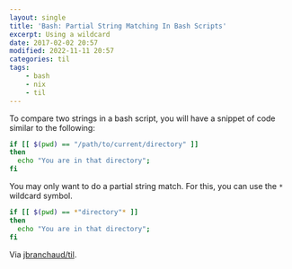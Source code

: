 ```yaml
---
layout: single
title: 'Bash: Partial String Matching In Bash Scripts'
excerpt: Using a wildcard
date: 2017-02-02 20:57
modified: 2022-11-11 20:57
categories: til
tags:
    - bash
    - nix
    - til
---
```


To compare two strings in a bash script, you will have a snippet of code
similar to the following:

```bash
if [[ $(pwd) == "/path/to/current/directory" ]]
then
  echo "You are in that directory";
fi
```

You may only want to do a partial string match. For this, you can use the
`*` wildcard symbol.

```bash
if [[ $(pwd) == *"directory"* ]]
then
  echo "You are in that directory";
fi
```

Via [jbranchaud/til](https://github.com/jbranchaud/til).
